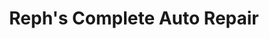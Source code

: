 ---
title: "Reph's Complete Auto Repair"
url: /coplay/rephs-complete-auto-repair/
shop: Autowerkstatt
---